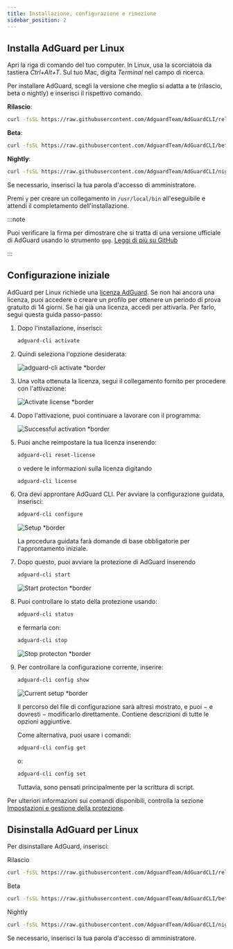 ```yaml
---
title: Installazione, configurazione e rimozione
sidebar_position: 2
---
```


## Installa AdGuard per Linux

Apri la riga di comando del tuo computer. In Linux, usa la scorciatoia da tastiera _Ctrl+Alt+T_. Sul tuo Mac, digita _Terminal_ nel campo di ricerca.

Per installare AdGuard, scegli la versione che meglio si adatta a te (rilascio, beta o nightly) e inserisci il rispettivo comando.

**Rilascio**:

```sh
curl -fsSL https://raw.githubusercontent.com/AdguardTeam/AdGuardCLI/release/install.sh | sh -s -- -v
```

**Beta**:

```sh
curl -fsSL https://raw.githubusercontent.com/AdguardTeam/AdGuardCLI/beta/install.sh | sh -s -- -v
```

**Nightly**:

```sh
curl -fsSL https://raw.githubusercontent.com/AdguardTeam/AdGuardCLI/nightly/install.sh | sh -s -- -v
```

Se necessario, inserisci la tua parola d'accesso di amministratore.

Premi `y` per creare un collegamento in `/usr/local/bin` all'eseguibile e attendi il completamento dell'installazione.

:::note

Puoi verificare la firma per dimostrare che si tratta di una versione ufficiale di AdGuard usando lo strumento `gpg`. [Leggi di più su GitHub](https://github.com/AdguardTeam/AdGuardCLI?tab=readme-ov-file#verify-releases)

:::

## Configurazione iniziale

AdGuard per Linux richiede una [licenza AdGuard](https://adguard.com/license.html). Se non hai ancora una licenza, puoi accedere o creare un profilo per ottenere un periodo di prova gratuito di 14 giorni. Se hai già una licenza, accedi per attivarla. Per farlo, segui questa guida passo-passo:

1. Dopo l'installazione, inserisci:

   ```sh
   adguard-cli activate
   ```

2. Quindi seleziona l'opzione desiderata:

   ![adguard-cli activate \*border](https://cdn.adtidy.org/content/Kb/ad_blocker/linux/1activate.png)

3. Una volta ottenuta la licenza, segui il collegamento fornito per procedere con l'attivazione:

   ![Activate license \*border](https://cdn.adtidy.org/content/Kb/ad_blocker/linux/2activate_link.png)

4. Dopo l'attivazione, puoi continuare a lavorare con il programma:

   ![Successful activation \*border](https://cdn.adtidy.org/content/Kb/ad_blocker/linux/3activate_success.png)

5. Puoi anche reimpostare la tua licenza inserendo:

   ```sh
   adguard-cli reset-license
   ```

   o vedere le informazioni sulla licenza digitando

   ```sh
   adguard-cli license
   ```

6. Ora devi approntare AdGuard CLI. Per avviare la configurazione guidata, inserisci:

   ```sh
   adguard-cli configure
   ```

   ![Setup \*border](https://cdn.adtidy.org/content/Kb/ad_blocker/linux/4configure.png)

   La procedura guidata farà domande di base obbligatorie per l'approntamento iniziale.

7. Dopo questo, puoi avviare la protezione di AdGuard inserendo

   ```sh
   adguard-cli start
   ```

   ![Start protecton \*border](https://cdn.adtidy.org/content/Kb/ad_blocker/linux/5start.png)

8. Puoi controllare lo stato della protezione usando:

   ```sh
   adguard-cli status
   ```

   e fermarla con:

   ```sh
   adguard-cli stop
   ```

   ![Stop protecton \*border](https://cdn.adtidy.org/content/Kb/ad_blocker/linux/6status-stop.png)

9. Per controllare la configurazione corrente, inserire:

   ```sh
   adguard-cli config show
   ```

   ![Current setup \*border](https://cdn.adtidy.org/content/Kb/ad_blocker/linux/7config_show.png)

   Il percorso del file di configurazione sarà altresì mostrato, e puoi − e dovresti − modificarlo direttamente. Contiene descrizioni di tutte le opzioni aggiuntive.

   Come alternativa, puoi usare i comandi:

   ```sh
   adguard-cli config get
   ```

   o:

   ```sh
   adguard-cli config set
   ```

   Tuttavia, sono pensati principalmente per la scrittura di script.

Per ulteriori informazioni sui comandi disponibili, controlla la sezione [Impostazioni e gestione della protezione](https://adguard.com/kb/adguard-for-linux/settings/).

## Disinstalla AdGuard per Linux

Per disinstallare AdGuard, inserisci:

Rilascio

```sh
curl -fsSL https://raw.githubusercontent.com/AdguardTeam/AdGuardCLI/release/install.sh | sh -s -- -v -u
```

Beta

```sh
curl -fsSL https://raw.githubusercontent.com/AdguardTeam/AdGuardCLI/beta/install.sh | sh -s -- -v -u
```

Nightly

```sh
curl -fsSL https://raw.githubusercontent.com/AdguardTeam/AdGuardCLI/nightly/install.sh | sh -s -- -v -u
```

Se necessario, inserisci la tua parola d'accesso di amministratore.
